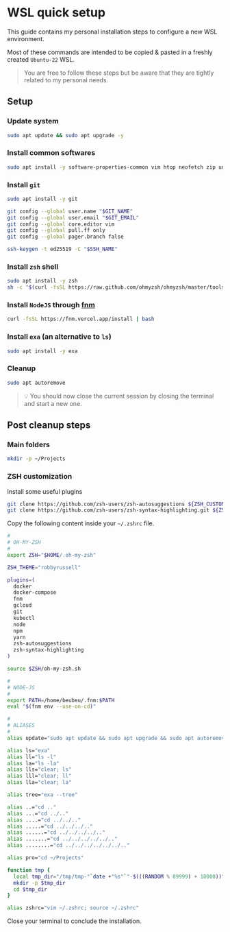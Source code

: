 # WSL quick setup

This guide contains my personal installation steps to configure a new WSL environment.

Most of these commands are intended to be copied & pasted in a freshly created `Ubuntu-22` WSL.

> You are free to follow these steps but be aware that they are tightly related to my personal needs.

## Setup

### Update system

```sh
sudo apt update && sudo apt upgrade -y
```

### Install common softwares

```sh
sudo apt install -y software-properties-common vim htop neofetch zip unzip
```

### Install `git`

```sh
sudo apt install -y git

git config --global user.name "$GIT_NAME"
git config --global user.email "$GIT_EMAIL"
git config --global core.editor vim
git config --global pull.ff only
git config --global pager.branch false

ssh-keygen -t ed25519 -C "$SSH_NAME"
```

### Install `zsh` shell

```sh
sudo apt install -y zsh
sh -c "$(curl -fsSL https://raw.github.com/ohmyzsh/ohmyzsh/master/tools/install.sh)"
```

### Install `NodeJS` through [fnm](https://github.com/Schniz/fnm)

```sh
curl -fsSL https://fnm.vercel.app/install | bash
```

### Install `exa` (an alternative to `ls`)

```sh
sudo apt install -y exa
```

### Cleanup

```sh
sudo apt autoremove
```

> 💡 You should now close the current session by closing the terminal and start a new one.


## Post cleanup steps

### Main folders

```sh
mkdir -p ~/Projects
```

### ZSH customization

Install some useful plugins
```sh
git clone https://github.com/zsh-users/zsh-autosuggestions ${ZSH_CUSTOM:-~/.oh-my-zsh/custom}/plugins/zsh-autosuggestions
git clone https://github.com/zsh-users/zsh-syntax-highlighting.git ${ZSH_CUSTOM:-~/.oh-my-zsh/custom}/plugins/zsh-syntax-highlighting
```

Copy the following content inside your `~/.zshrc` file.

```sh
#
# OH-MY-ZSH
#
export ZSH="$HOME/.oh-my-zsh"

ZSH_THEME="robbyrussell"

plugins=(
  docker
  docker-compose
  fnm
  gcloud
  git
  kubectl
  node
  npm
  yarn
  zsh-autosuggestions
  zsh-syntax-highlighting
)

source $ZSH/oh-my-zsh.sh

#
# NODE-JS
#
export PATH=/home/beubeu/.fnm:$PATH
eval "$(fnm env --use-on-cd)"

#
# ALIASES
#
alias update="sudo apt update && sudo apt upgrade && sudo apt autoremove"

alias ls="exa"
alias ll="ls -l"
alias la="ls -la"
alias lls="clear; ls"
alias lll="clear; ll"
alias lla="clear; la"

alias tree="exa --tree"

alias ..="cd .."
alias ...="cd ../.."
alias ....="cd ../../.."
alias .....="cd ../../../.."
alias ......="cd ../../../../.."
alias .......="cd ../../../../../.."
alias ........="cd ../../../../../../.."

alias pro="cd ~/Projects"

function tmp {
  local tmp_dir="/tmp/tmp-"`date +"%s"`"-$(((RANDOM % 89999) + 10000))"
  mkdir -p $tmp_dir
  cd $tmp_dir
}

alias zshrc="vim ~/.zshrc; source ~/.zshrc"
```

Close your terminal to conclude the installation.
